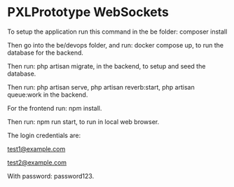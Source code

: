 # PXLPrototype WebSockets
To setup the application run this command in the be folder: composer install

Then go into the be/devops folder, and run: docker compose up, to run the database for the backend.

Then run: php artisan migrate, in the backend, to setup and seed the database.

Then run: php artisan serve, php artisan reverb:start, php artisan queue:work   in the backend.

For the frontend run: npm install.

Then run: npm run start, to run in local web browser.

The login credentials are:

test1@example.com

test2@example.com

With password: password123.
